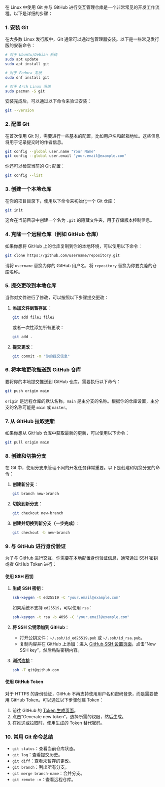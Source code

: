 在 Linux 中使用 Git 并与 GitHub 进行交互管理仓库是一个非常常见的开发工作流程。以下是详细的步骤：

### 1. 安装 Git
在大多数 Linux 发行版中，Git 通常可以通过包管理器安装。以下是一些常见发行版的安装命令：

```bash
# 对于 Ubuntu/Debian 系统
sudo apt update
sudo apt install git

# 对于 Fedora 系统
sudo dnf install git

# 对于 Arch Linux 系统
sudo pacman -S git
```

安装完成后，可以通过以下命令来验证安装：
```bash
git --version
```

### 2. 配置 Git
在首次使用 Git 时，需要进行一些基本的配置，比如用户名和邮箱地址。这些信息将用于记录提交时的作者信息。

```bash
git config --global user.name "Your Name"
git config --global user.email "your.email@example.com"
```

你还可以检查当前的 Git 配置：
```bash
git config --list
```

### 3. 创建一个本地仓库
在你的项目目录下，使用以下命令来初始化一个 Git 仓库：
```bash
git init
```

这会在当前目录中创建一个名为 `.git` 的隐藏文件夹，用于存储版本控制信息。

### 4. 克隆一个远程仓库（例如 GitHub 仓库）
如果你想将 GitHub 上的仓库复制到你的本地环境，可以使用以下命令：
```bash
git clone https://github.com/username/repository.git
```
请将 `username` 替换为你的 GitHub 用户名，将 `repository` 替换为你要克隆的仓库名称。

### 5. 提交更改到本地仓库
当你对文件进行了修改，可以按照以下步骤提交更改：

1. **添加文件到暂存区**：
   ```bash
   git add file1 file2
   ```
   或者一次性添加所有更改：
   ```bash
   git add .
   ```

2. **提交更改**：
   ```bash
   git commit -m "你的提交信息"
   ```

### 6. 将本地更改推送到 GitHub 仓库
要将你的本地提交推送到 GitHub 仓库，需要执行以下命令：
```bash
git push origin main
```
`origin` 是远程仓库的默认名称，`main` 是主分支的名称。根据你的仓库设置，主分支的名称可能是 `main` 或 `master`。

### 7. 从 GitHub 拉取更新
如果你想从 GitHub 仓库中获取最新的更新，可以使用以下命令：
```bash
git pull origin main
```

### 8. 创建和切换分支
在 Git 中，使用分支来管理不同的开发任务非常重要。以下是创建和切换分支的命令：

1. **创建新分支**：
   ```bash
   git branch new-branch
   ```

2. **切换到新分支**：
   ```bash
   git checkout new-branch
   ```

3. **创建并切换到新分支（一步完成）**：
   ```bash
   git checkout -b new-branch
   ```

### 9. 与 GitHub 进行身份验证
为了与 GitHub 进行交互，你需要在本地配置身份验证信息，通常通过 SSH 密钥或者 GitHub Token 进行：

#### 使用 SSH 密钥
1. **生成 SSH 密钥**：
   ```bash
   ssh-keygen -t ed25519 -C "your.email@example.com"
   ```
   如果系统不支持 `ed25519`，可以使用 `rsa`：
   ```bash
   ssh-keygen -t rsa -b 4096 -C "your.email@example.com"
   ```

2. **将 SSH 公钥添加到 GitHub**：
   - 打开公钥文件：`~/.ssh/id_ed25519.pub` 或 `~/.ssh/id_rsa.pub`。
   - 复制内容并在 GitHub 上添加：进入 [GitHub SSH 设置页面](https://github.com/settings/keys)，点击“New SSH key”，然后粘贴密钥内容。

3. **测试连接**：
   ```bash
   ssh -T git@github.com
   ```

#### 使用 GitHub Token
对于 HTTPS 的身份验证，GitHub 不再支持使用用户名和密码登录，而是需要使用 GitHub Token。可以通过以下步骤创建 Token：

1. 前往 GitHub 的 [Token 生成页面](https://github.com/settings/tokens)。
2. 点击“Generate new token”，选择所需的权限，然后生成。
3. 在推送或拉取时，使用生成的 Token 替代密码。

### 10. 常用 Git 命令总结
- `git status`：查看当前仓库状态。
- `git log`：查看提交历史。
- `git diff`：查看未暂存的更改。
- `git branch`：列出所有分支。
- `git merge branch-name`：合并分支。
- `git remote -v`：查看远程仓库。